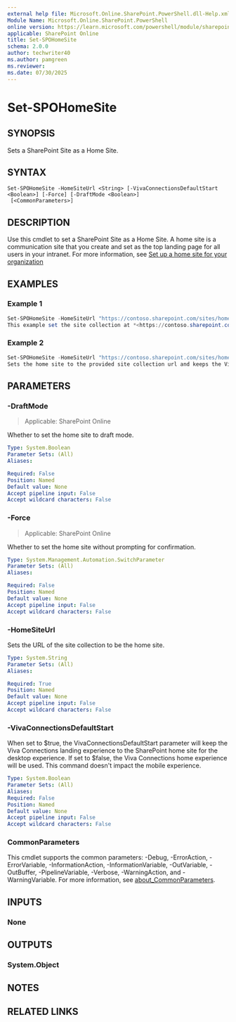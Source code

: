```yaml
---
external help file: Microsoft.Online.SharePoint.PowerShell.dll-Help.xml
Module Name: Microsoft.Online.SharePoint.PowerShell
online version: https://learn.microsoft.com/powershell/module/sharepoint-online/set-spohomesite
applicable: SharePoint Online
title: Set-SPOHomeSite
schema: 2.0.0
author: techwriter40
ms.author: pamgreen
ms.reviewer:
ms.date: 07/30/2025
---
```


# Set-SPOHomeSite

## SYNOPSIS

Sets a SharePoint Site as a Home Site.

## SYNTAX

```
Set-SPOHomeSite -HomeSiteUrl <String> [-VivaConnectionsDefaultStart <Boolean>] [-Force] [-DraftMode <Boolean>]
 [<CommonParameters>]
```

## DESCRIPTION

Use this cmdlet to set a SharePoint Site as a Home Site. A home site is a communication site that you create and set as the top landing page for all users in your intranet. For more information, see [Set up a home site for your organization](/SharePoint/home-site)

## EXAMPLES

### Example 1

```powershell
Set-SPOHomeSite -HomeSiteUrl "https://contoso.sharepoint.com/sites/homesite"
This example set the site collection at *<https://contoso.sharepoint.com/sites/homesite>* as SharePoint Online Home Site.
```

### Example 2

```powershell
Set-SPOHomeSite -HomeSiteUrl "https://contoso.sharepoint.com/sites/homesite" -VivaConnectionsDefaultStart:$true
Sets the home site to the provided site collection url and keeps the Viva Connections landing experience to the SharePoint home site.
```

## PARAMETERS

### -DraftMode

> Applicable: SharePoint Online

Whether to set the home site to draft mode.

```yaml
Type: System.Boolean
Parameter Sets: (All)
Aliases:

Required: False
Position: Named
Default value: None
Accept pipeline input: False
Accept wildcard characters: False
```

### -Force

> Applicable: SharePoint Online

Whether to set the home site without prompting for confirmation.

```yaml
Type: System.Management.Automation.SwitchParameter
Parameter Sets: (All)
Aliases:

Required: False
Position: Named
Default value: None
Accept pipeline input: False
Accept wildcard characters: False
```

### -HomeSiteUrl

Sets the URL of the site collection to be the home site.

```yaml
Type: System.String
Parameter Sets: (All)
Aliases:

Required: True
Position: Named
Default value: None
Accept pipeline input: False
Accept wildcard characters: False
```

### -VivaConnectionsDefaultStart

When set to $true, the VivaConnectionsDefaultStart parameter will keep the Viva Connections landing experience to the SharePoint home site for the desktop experience. If set to $false, the Viva Connections home experience will be used. This command doesn't impact the mobile experience.

```yaml
Type: System.Boolean
Parameter Sets: (All)
Aliases:
Required: False
Position: Named
Default value: None
Accept pipeline input: False
Accept wildcard characters: False
```

### CommonParameters

This cmdlet supports the common parameters: -Debug, -ErrorAction, -ErrorVariable, -InformationAction, -InformationVariable, -OutVariable, -OutBuffer, -PipelineVariable, -Verbose, -WarningAction, and -WarningVariable. For more information, see [about_CommonParameters](https://go.microsoft.com/fwlink/?LinkID=113216).

## INPUTS

### None

## OUTPUTS

### System.Object

## NOTES

## RELATED LINKS
